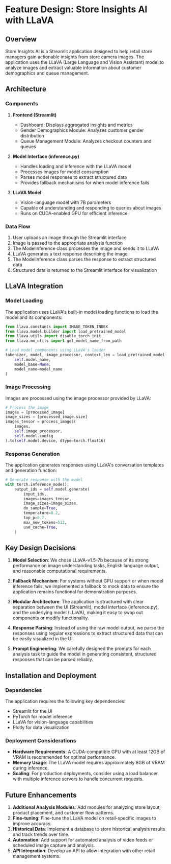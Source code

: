 # Feature Design: Store Insights AI with LLaVA

## Overview

Store Insights AI is a Streamlit application designed to help retail store managers gain actionable insights from store camera images. The application uses the LLaVA (Large Language and Vision Assistant) model to analyze images and extract valuable information about customer demographics and queue management.

## Architecture

### Components

1. **Frontend (Streamlit)**
   - Dashboard: Displays aggregated insights and metrics
   - Gender Demographics Module: Analyzes customer gender distribution
   - Queue Management Module: Analyzes checkout counters and queues

2. **Model Interface (inference.py)**
   - Handles loading and inference with the LLaVA model
   - Processes images for model consumption
   - Parses model responses to extract structured data
   - Provides fallback mechanisms for when model inference fails

3. **LLaVA Model**
   - Vision-language model with 7B parameters
   - Capable of understanding and responding to queries about images
   - Runs on CUDA-enabled GPU for efficient inference

### Data Flow

1. User uploads an image through the Streamlit interface
2. Image is passed to the appropriate analysis function
3. The ModelInference class processes the image and sends it to LLaVA
4. LLaVA generates a text response describing the image
5. The ModelInference class parses the response to extract structured data
6. Structured data is returned to the Streamlit interface for visualization

## LLaVA Integration

### Model Loading

The application uses LLaVA's built-in model loading functions to load the model and its components:

```python
from llava.constants import IMAGE_TOKEN_INDEX
from llava.model.builder import load_pretrained_model
from llava.utils import disable_torch_init
from llava.mm_utils import get_model_name_from_path

# Load model components using LLaVA's loader
tokenizer, model, image_processor, context_len = load_pretrained_model(
    self.model_name,
    model_base=None,
    model_name=model_name
)
```

### Image Processing

Images are processed using the image processor provided by LLaVA:

```python
# Process the image
images = [processed_image]
image_sizes = [processed_image.size]
images_tensor = process_images(
    images,
    self.image_processor,
    self.model.config
).to(self.model.device, dtype=torch.float16)
```

### Response Generation

The application generates responses using LLaVA's conversation templates and generation function:

```python
# Generate response with the model
with torch.inference_mode():
    output_ids = self.model.generate(
        input_ids,
        images=images_tensor,
        image_sizes=image_sizes,
        do_sample=True,
        temperature=0.2,
        top_p=0.7,
        max_new_tokens=512,
        use_cache=True,
    )
```

## Key Design Decisions

1. **Model Selection**: We chose LLaVA-v1.5-7b because of its strong performance on image understanding tasks, English language output, and reasonable computational requirements.

2. **Fallback Mechanism**: For systems without GPU support or when model inference fails, we implemented a fallback to mock data to ensure the application remains functional for demonstration purposes.

3. **Modular Architecture**: The application is structured with clear separation between the UI (Streamlit), model interface (inference.py), and the underlying model (LLaVA), making it easy to swap out components or modify functionality.

4. **Response Parsing**: Instead of using the raw model output, we parse the responses using regular expressions to extract structured data that can be easily visualized in the UI.

5. **Prompt Engineering**: We carefully designed the prompts for each analysis task to guide the model in generating consistent, structured responses that can be parsed reliably.

## Installation and Deployment

### Dependencies

The application requires the following key dependencies:

- Streamlit for the UI
- PyTorch for model inference
- LLaVA for vision-language capabilities
- Plotly for data visualization

### Deployment Considerations

- **Hardware Requirements**: A CUDA-compatible GPU with at least 12GB of VRAM is recommended for optimal performance.
- **Memory Usage**: The LLaVA model requires approximately 8GB of VRAM during inference.
- **Scaling**: For production deployments, consider using a load balancer with multiple inference servers to handle concurrent requests.

## Future Enhancements

1. **Additional Analysis Modules**: Add modules for analyzing store layout, product placement, and customer flow patterns.
2. **Fine-tuning**: Fine-tune the LLaVA model on retail-specific images to improve accuracy.
3. **Historical Data**: Implement a database to store historical analysis results and track trends over time.
4. **Automation**: Add support for automated analysis of video feeds or scheduled image capture and analysis.
5. **API Integration**: Develop an API to allow integration with other retail management systems. 